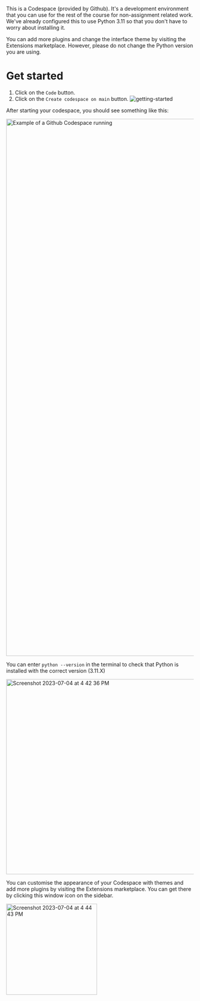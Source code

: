 
This is a Codespace (provided by Github). It's a development environment that you can use for the rest of the course for non-assignment related work. We've already configured this to use Python 3.11 so that you don't have to worry about installing it. 

You can add more plugins and change the interface theme by visiting the Extensions marketplace. However, please do not change the Python version you are using. 

# Get started 
1. Click on the ```Code``` button.
2. Click on the ```Create codespace on main``` button.
![getting-started](https://github.com/TRAIL-NUS-Law-School/python-starter/assets/37551277/1d1678e6-f3a0-45e7-a1c6-f7f905b4760c)

After starting your codespace, you should see something like this: 

<img width="1440" alt="Example of a Github Codespace running" src="https://github.com/TRAIL-NUS-Law-School/python-starter/assets/37551277/b9617359-94aa-4390-90dd-efac8c7a21be">


You can enter ```python --version``` in the terminal to check that Python is installed with the correct version (3.11.X)

<img width="523" alt="Screenshot 2023-07-04 at 4 42 36 PM" src="https://github.com/TRAIL-NUS-Law-School/python-starter/assets/37551277/2a647931-7d3d-4e2d-95e4-50a675243ee7">

You can customise the appearance of your Codespace with themes and add more plugins by visiting the Extensions marketplace. You can get there by clicking this window icon on the sidebar. 

<img width="244" alt="Screenshot 2023-07-04 at 4 44 43 PM" src="https://github.com/TRAIL-NUS-Law-School/python-starter/assets/37551277/a795932b-1b31-40a3-8948-fc284c53d72f">
